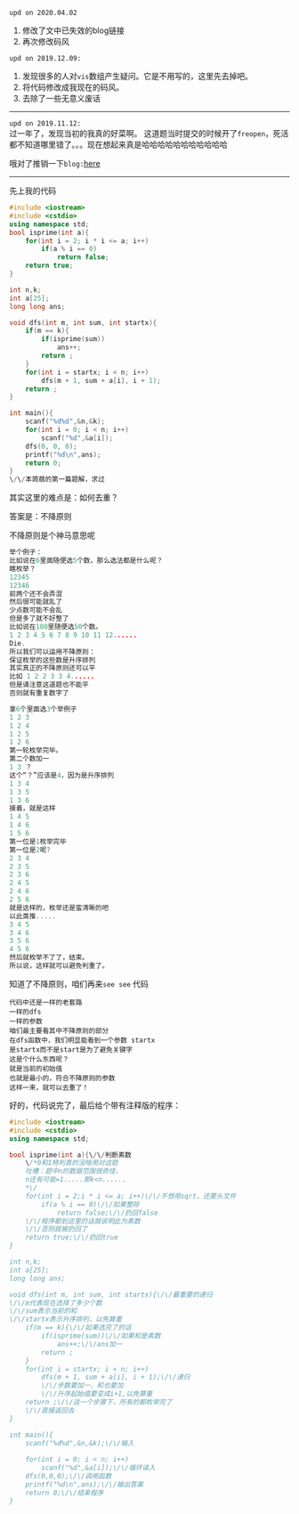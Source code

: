 `upd on 2020.04.02`
1. 修改了文中已失效的blog链接
2. 再次修改码风

`upd on 2019.12.09:`  
1. 发现很多的人对`vis`数组产生疑问。它是不用写的，这里先去掉吧。  
2. 将代码修改成我现在的码风。
3. 去除了一些无意义废话

------------

`upd on 2019.11.12:`  
过一年了，发现当初的我真的好菜啊。
这道题当时提交的时候开了`freopen`，死活都不知道哪里错了。。。现在想起来真是哈哈哈哈哈哈哈哈哈哈哈

哦对了推销一下`blog:`[here](https:\/\/www.cnblogs.com\/crab-in-the-northeast)


------------
先上我的代码
```cpp
#include <iostream>
#include <cstdio>
using namespace std;
bool isprime(int a){
    for(int i = 2; i * i <= a; i++)
        if(a % i == 0)
            return false;
    return true;
}

int n,k;
int a[25];
long long ans;

void dfs(int m, int sum, int startx){
    if(m == k){
        if(isprime(sum))
            ans++;
        return ;
    }
    for(int i = startx; i < n; i++)
        dfs(m + 1, sum + a[i], i + 1);
    return ;
}

int main(){
    scanf("%d%d",&n,&k);
    for(int i = 0; i < n; i++)
        scanf("%d",&a[i]);
    dfs(0, 0, 0);
    printf("%d\n",ans);
    return 0;
}
\/\/本蒟蒻的第一篇题解，求过
```
其实这里的难点是：如何去重？

答案是：不降原则

不降原则是个神马意思呢
```cpp
举个例子：
比如说在6里面随便选5个数，那么选法都是什么呢？
瞎枚举？
12345
12346
前两个还不会弄混
然后很可能就乱了
少点数可能不会乱
但是多了就不好整了
比如说在100里随便选50个数。
1 2 3 4 5 6 7 8 9 10 11 12......
Die.
所以我们可以运用不降原则：
保证枚举的这些数是升序排列
其实真正的不降原则还可以平
比如 1 2 2 3 3 4......
但是请注意这道题也不能平
否则就有重复数字了

拿6个里面选3个举例子
1 2 3
1 2 4
1 2 5
1 2 6
第一轮枚举完毕。
第二个数加一
1 3 ？
这个“？”应该是4，因为是升序排列
1 3 4
1 3 5
1 3 6
接着，就是这样
1 4 5
1 4 6
1 5 6
第一位是1枚举完毕
第一位是2呢?
2 3 4
2 3 5
2 3 6
2 4 5
2 4 6
2 5 6
就是这样的，枚举还是蛮清晰的吧
以此类推.....
3 4 5
3 4 6
3 5 6
4 5 6
然后就枚举不了了，结束。
所以说，这样就可以避免判重了。
```
知道了不降原则，咱们再来`see see` 代码

```
代码中还是一样的老套路
一样的dfs
一样的参数
咱们最主要看其中不降原则的部分
在dfs函数中，我们明显能看到一个参数 startx
是startx而不是start是为了避免关键字
这是个什么东西呢？
就是当前的初始值
也就是最小的，符合不降原则的参数
这样一来，就可以去重了！
```
好的，代码说完了，最后给个带有注释版的程序：
```cpp
#include <iostream>
#include <cstdio>
using namespace std;

bool isprime(int a){\/\/判断素数
    \/*0和1特判真的没啥用对这题
    吐槽：题中n的数据范围很奇怪，
    n还有可能=1.....那k<n......
    *\/
    for(int i = 2;i * i <= a; i++)\/\/不想用sqrt，还要头文件
        if(a % i == 0)\/\/如果整除
            return false;\/\/扔回false
    \/\/程序都到这里的话就说明此为素数
    \/\/否则就被扔回了
    return true;\/\/扔回true
}

int n,k;
int a[25];
long long ans;

void dfs(int m, int sum, int startx){\/\/最重要的递归
\/\/m代表现在选择了多少个数
\/\/sum表示当前的和
\/\/startx表示升序排列，以免算重
    if(m == k){\/\/如果选完了的话
        if(isprime(sum))\/\/如果和是素数
            ans++;\/\/ans加一
        return ;
    }
    for(int i = startx; i < n; i++)
        dfs(m + 1, sum + a[i], i + 1);\/\/递归
        \/\/步数要加一，和也要加
        \/\/升序起始值要变成i+1,以免算重
    return ;\/\/这一个步骤下，所有的都枚举完了
    \/\/直接返回去
}

int main(){
    scanf("%d%d",&n,&k);\/\/输入
    
    for(int i = 0; i < n; i++)
        scanf("%d",&a[i]);\/\/循环读入
    dfs(0,0,0);\/\/调用函数
    printf("%d\n",ans);\/\/输出答案
    return 0;\/\/结束程序
}

```